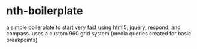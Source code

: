 nth-boilerplate
===============

a simple boilerplate to start very fast using html5, jquery, respond, and compass. uses a custom 960 grid system (media queries created for basic breakpoints)